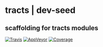 # tracts | dev-seed

## scaffolding for tracts modules

[![Travis][travis-img]][travis-url] [![AppVeyor][appveyor-img]][appveyor-url]  [![Coverage][coveralls-img]][coveralls-url]


[travis-url]: https://travis-ci.org/tracts/tracts-dev-seed?branch=master
[travis-img]: https://img.shields.io/travis/tracts/tracts-dev-seed/master.svg?label=travis

[appveyor-url]: https://ci.appveyor.com/project/tracts/tracts-dev-seed?branch=master
[appveyor-img]: https://img.shields.io/appveyor/ci/tracts/tracts-dev-seed/master.svg?label=appveyor

[coveralls-url]: https://coveralls.io/github/tracts/tracts-dev-seed?branch=master
[coveralls-img]: https://img.shields.io/coveralls/github/tracts/tracts-dev-seed/master.svg?label=coveralls
